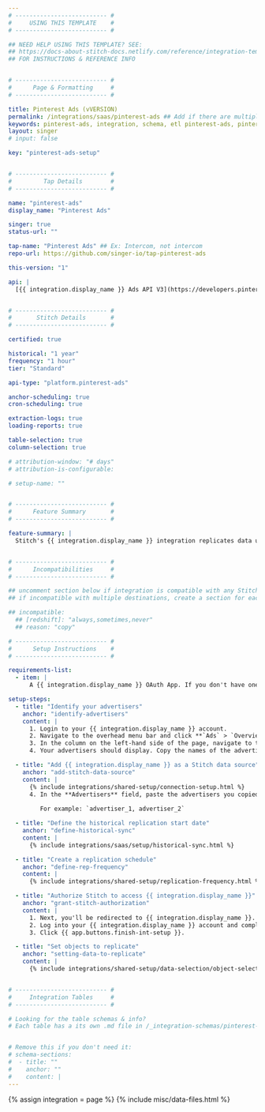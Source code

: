 ```yaml
---
# -------------------------- #
#     USING THIS TEMPLATE    #
# -------------------------- #

## NEED HELP USING THIS TEMPLATE? SEE:
## https://docs-about-stitch-docs.netlify.com/reference/integration-templates/saas/
## FOR INSTRUCTIONS & REFERENCE INFO


# -------------------------- #
#      Page & Formatting     #
# -------------------------- #

title: Pinterest Ads (vVERSION)
permalink: /integrations/saas/pinterest-ads ## Add if there are multiple versions: /vVERSION
keywords: pinterest-ads, integration, schema, etl pinterest-ads, pinterest-ads etl, pinterest-ads schema
layout: singer
# input: false

key: "pinterest-ads-setup"


# -------------------------- #
#         Tap Details        #
# -------------------------- #

name: "pinterest-ads"
display_name: "Pinterest Ads"

singer: true
status-url: ""

tap-name: "Pinterest Ads" ## Ex: Intercom, not intercom
repo-url: https://github.com/singer-io/tap-pinterest-ads

this-version: "1"

api: |
  [{{ integration.display_name }} Ads API V3](https://developers.pinterest.com/docs/redoc/adsreporting/){:target="new"}


# -------------------------- #
#       Stitch Details       #
# -------------------------- #

certified: true 

historical: "1 year"
frequency: "1 hour"
tier: "Standard"

api-type: "platform.pinterest-ads"

anchor-scheduling: true
cron-scheduling: true

extraction-logs: true
loading-reports: true

table-selection: true
column-selection: true

# attribution-window: "# days"
# attribution-is-configurable: 

# setup-name: ""


# -------------------------- #
#      Feature Summary       #
# -------------------------- #

feature-summary: |
  Stitch's {{ integration.display_name }} integration replicates data using the {{ integration.api | flatify | strip }}. Refer to the [Schema](#schema) section for a list of objects available for replication.


# -------------------------- #
#      Incompatibilities     #
# -------------------------- #

## uncomment section below if integration is compatible with any Stitch destinations
## if incompatible with multiple destinations, create a section for each destination

## incompatible:
  ## [redshift]: "always,sometimes,never"
  ## reason: "copy" 

# -------------------------- #
#      Setup Instructions    #
# -------------------------- #

requirements-list:
  - item: |
      A {{ integration.display_name }} OAuth App. If you don't have one, refer to {{ integration.display_name }}'s docs [here](https://developers.pinterest.com/docs/redoc/adsreporting/#section/User-Authorization/Start-the-OAuth-flow-(explicit-server-side)) for instructions on how to create one.

setup-steps:
  - title: "Identify your advertisers"
    anchor: "identify-advertisers"
    content: |
      1. Login to your {{ integration.display_name }} account.
      2. Navigate to the overhead menu bar and click **`Ads` > `Overview`**.
      3. In the column on the left-hand side of the page, navigate to the **Ad Status** section and click **All**.
      4. Your advertisers should display. Copy the names of the advertisers you'd like to replicate in Stitch and paste those values someplace safe to use for the next step.

  - title: "Add {{ integration.display_name }} as a Stitch data source"
    anchor: "add-stitch-data-source"
    content: |
      {% include integrations/shared-setup/connection-setup.html %}
      4. In the **Advertisers** field, paste the advertisers you copied in [step 1](#identify-advertisers), separated by commas.
      
         For example: `advertiser_1, advertiser_2`

  - title: "Define the historical replication start date"
    anchor: "define-historical-sync"
    content: |
      {% include integrations/saas/setup/historical-sync.html %}    

  - title: "Create a replication schedule"
    anchor: "define-rep-frequency"
    content: |
      {% include integrations/shared-setup/replication-frequency.html %}

  - title: "Authorize Stitch to access {{ integration.display_name }}"
    anchor: "grant-stitch-authorization"
    content: |
      1. Next, you'll be redirected to {{ integration.display_name }}.
      2. Log into your {{ integration.display_name }} account and complete the authorization process.  When finished, you'll be redirected back to Stitch.
      3. Click {{ app.buttons.finish-int-setup }}.    

  - title: "Set objects to replicate"
    anchor: "setting-data-to-replicate"
    content: |
      {% include integrations/shared-setup/data-selection/object-selection.html %} 


# -------------------------- #
#     Integration Tables     #
# -------------------------- #

# Looking for the table schemas & info?
# Each table has a its own .md file in /_integration-schemas/pinterest-ads


# Remove this if you don't need it:
# schema-sections:
#  - title: ""
#    anchor: ""
#    content: |
---
```

{% assign integration = page %}
{% include misc/data-files.html %}
